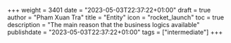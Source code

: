 +++
weight = 3401
date = "2023-05-03T22:37:22+01:00"
draft = true
author = "Pham Xuan Tra"
title = "Entity"
icon = "rocket_launch"
toc = true
description = "The main reason that the business logics available"
publishdate = "2023-05-03T22:37:22+01:00"
tags = ["intermediate"]
+++
